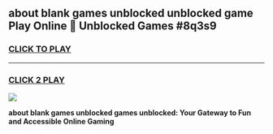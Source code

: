 
## about blank games unblocked unblocked game Play Online 👋 Unblocked Games #8q3s9
<h3>
<a href="https://premium.freeplayer.one?title=about_blank_games_unblocked&ref=21F">CLICK TO PLAY</a></h3>
<hr>

<h3>
<a href="https://premium.freeplayer.one?title=about_blank_games_unblocked&ref=21F">CLICK 2 PLAY</a>
  
</h3>

<a href="https://premium.freeplayer.one?title=about_blank_games_unblocked&ref=21F/"><img src="https://clearcache.store/games.png"></a>


**about blank games unblocked games unblocked: Your Gateway to Fun and Accessible Online Gaming**
